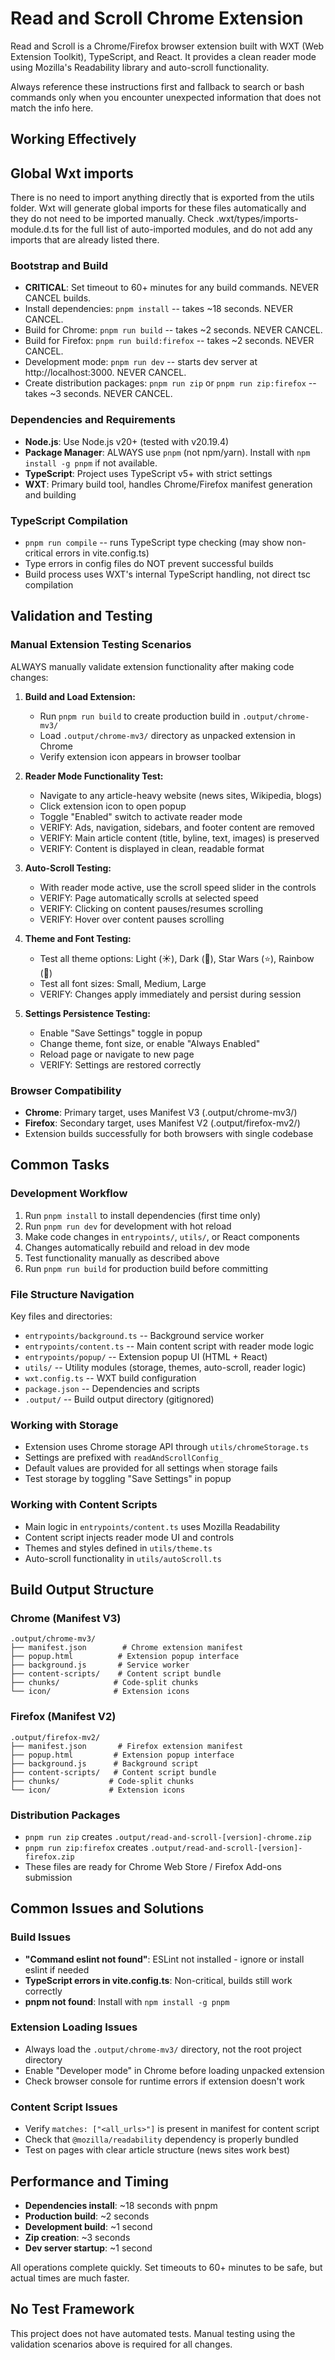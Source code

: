 # Read and Scroll Chrome Extension

Read and Scroll is a Chrome/Firefox browser extension built with WXT (Web Extension Toolkit), TypeScript, and React. It provides a clean reader mode using Mozilla's Readability library and auto-scroll functionality.

Always reference these instructions first and fallback to search or bash commands only when you encounter unexpected information that does not match the info here.

## Working Effectively

## Global Wxt imports

There is no need to import anything directly that is exported from the utils folder.
Wxt will generate global imports for these files automatically and they do not need to be imported manually. Check .wxt/types/imports-module.d.ts for the full list of auto-imported modules, and do not add any imports that are already listed there.

### Bootstrap and Build

- **CRITICAL**: Set timeout to 60+ minutes for any build commands. NEVER CANCEL builds.
- Install dependencies: `pnpm install` -- takes ~18 seconds. NEVER CANCEL.
- Build for Chrome: `pnpm run build` -- takes ~2 seconds. NEVER CANCEL.
- Build for Firefox: `pnpm run build:firefox` -- takes ~2 seconds. NEVER CANCEL.
- Development mode: `pnpm run dev` -- starts dev server at http://localhost:3000. NEVER CANCEL.
- Create distribution packages: `pnpm run zip` or `pnpm run zip:firefox` -- takes ~3 seconds. NEVER CANCEL.

### Dependencies and Requirements

- **Node.js**: Use Node.js v20+ (tested with v20.19.4)
- **Package Manager**: ALWAYS use `pnpm` (not npm/yarn). Install with `npm install -g pnpm` if not available.
- **TypeScript**: Project uses TypeScript v5+ with strict settings
- **WXT**: Primary build tool, handles Chrome/Firefox manifest generation and building

### TypeScript Compilation

- `pnpm run compile` -- runs TypeScript type checking (may show non-critical errors in vite.config.ts)
- Type errors in config files do NOT prevent successful builds
- Build process uses WXT's internal TypeScript handling, not direct tsc compilation

## Validation and Testing

### Manual Extension Testing Scenarios

ALWAYS manually validate extension functionality after making code changes:

1. **Build and Load Extension:**

   - Run `pnpm run build` to create production build in `.output/chrome-mv3/`
   - Load `.output/chrome-mv3/` directory as unpacked extension in Chrome
   - Verify extension icon appears in browser toolbar

2. **Reader Mode Functionality Test:**

   - Navigate to any article-heavy website (news sites, Wikipedia, blogs)
   - Click extension icon to open popup
   - Toggle "Enabled" switch to activate reader mode
   - VERIFY: Ads, navigation, sidebars, and footer content are removed
   - VERIFY: Main article content (title, byline, text, images) is preserved
   - VERIFY: Content is displayed in clean, readable format

3. **Auto-Scroll Testing:**

   - With reader mode active, use the scroll speed slider in the controls
   - VERIFY: Page automatically scrolls at selected speed
   - VERIFY: Clicking on content pauses/resumes scrolling
   - VERIFY: Hover over content pauses scrolling

4. **Theme and Font Testing:**

   - Test all theme options: Light (☀️), Dark (🌙), Star Wars (⭐), Rainbow (🌈)
   - Test all font sizes: Small, Medium, Large
   - VERIFY: Changes apply immediately and persist during session

5. **Settings Persistence Testing:**
   - Enable "Save Settings" toggle in popup
   - Change theme, font size, or enable "Always Enabled"
   - Reload page or navigate to new page
   - VERIFY: Settings are restored correctly

### Browser Compatibility

- **Chrome**: Primary target, uses Manifest V3 (.output/chrome-mv3/)
- **Firefox**: Secondary target, uses Manifest V2 (.output/firefox-mv2/)
- Extension builds successfully for both browsers with single codebase

## Common Tasks

### Development Workflow

1. Run `pnpm install` to install dependencies (first time only)
2. Run `pnpm run dev` for development with hot reload
3. Make code changes in `entrypoints/`, `utils/`, or React components
4. Changes automatically rebuild and reload in dev mode
5. Test functionality manually as described above
6. Run `pnpm run build` for production build before committing

### File Structure Navigation

Key files and directories:

- `entrypoints/background.ts` -- Background service worker
- `entrypoints/content.ts` -- Main content script with reader mode logic
- `entrypoints/popup/` -- Extension popup UI (HTML + React)
- `utils/` -- Utility modules (storage, themes, auto-scroll, reader logic)
- `wxt.config.ts` -- WXT build configuration
- `package.json` -- Dependencies and scripts
- `.output/` -- Build output directory (gitignored)

### Working with Storage

- Extension uses Chrome storage API through `utils/chromeStorage.ts`
- Settings are prefixed with `readAndScrollConfig_`
- Default values are provided for all settings when storage fails
- Test storage by toggling "Save Settings" in popup

### Working with Content Scripts

- Main logic in `entrypoints/content.ts` uses Mozilla Readability
- Content script injects reader mode UI and controls
- Themes and styles defined in `utils/theme.ts`
- Auto-scroll functionality in `utils/autoScroll.ts`

## Build Output Structure

### Chrome (Manifest V3)

```
.output/chrome-mv3/
├── manifest.json        # Chrome extension manifest
├── popup.html          # Extension popup interface
├── background.js       # Service worker
├── content-scripts/    # Content script bundle
├── chunks/            # Code-split chunks
└── icon/              # Extension icons
```

### Firefox (Manifest V2)

```
.output/firefox-mv2/
├── manifest.json       # Firefox extension manifest
├── popup.html         # Extension popup interface
├── background.js      # Background script
├── content-scripts/   # Content script bundle
├── chunks/           # Code-split chunks
└── icon/             # Extension icons
```

### Distribution Packages

- `pnpm run zip` creates `.output/read-and-scroll-[version]-chrome.zip`
- `pnpm run zip:firefox` creates `.output/read-and-scroll-[version]-firefox.zip`
- These files are ready for Chrome Web Store / Firefox Add-ons submission

## Common Issues and Solutions

### Build Issues

- **"Command eslint not found"**: ESLint not installed - ignore or install eslint if needed
- **TypeScript errors in vite.config.ts**: Non-critical, builds still work correctly
- **pnpm not found**: Install with `npm install -g pnpm`

### Extension Loading Issues

- Always load the `.output/chrome-mv3/` directory, not the root project directory
- Enable "Developer mode" in Chrome before loading unpacked extension
- Check browser console for runtime errors if extension doesn't work

### Content Script Issues

- Verify `matches: ["<all_urls>"]` is present in manifest for content script
- Check that `@mozilla/readability` dependency is properly bundled
- Test on pages with clear article structure (news sites work best)

## Performance and Timing

- **Dependencies install**: ~18 seconds with pnpm
- **Production build**: ~2 seconds
- **Development build**: ~1 second
- **Zip creation**: ~3 seconds
- **Dev server startup**: ~1 second

All operations complete quickly. Set timeouts to 60+ minutes to be safe, but actual times are much faster.

## No Test Framework

This project does not have automated tests. Manual testing using the validation scenarios above is required for all changes.
